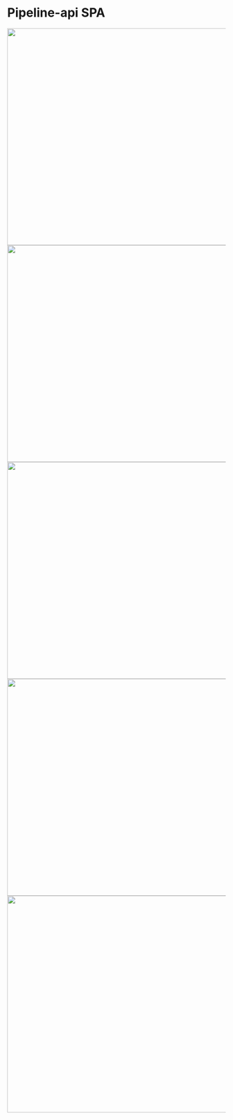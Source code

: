 # Pipeline-api SPA

<div class="scheme"><a href="https://www.lucidchart.com/publicSegments/view/ca1efd3c-5257-411c-9a87-76244e21a433/image.png" target="blank"><img src="https://www.lucidchart.com/publicSegments/view/ca1efd3c-5257-411c-9a87-76244e21a433/image.png" width="550" height="500" /></a></div>

<div class="scheme"><a href="https://www.lucidchart.com/publicSegments/view/ca1efd3c-5257-411c-9a87-76244e21a433/image.png" target="blank"><img src="https://www.lucidchart.com/publicSegments/view/ca1efd3c-5257-411c-9a87-76244e21a433/image.png" width="550" height="500" /></a></div>

<div class="scheme"><a href="https://www.lucidchart.com/publicSegments/view/ca1efd3c-5257-411c-9a87-76244e21a433/image.png" target="blank"><img src="https://www.lucidchart.com/publicSegments/view/ca1efd3c-5257-411c-9a87-76244e21a433/image.png" width="550" height="500" /></a></div>

<div class="scheme"><a href="https://www.lucidchart.com/publicSegments/view/ca1efd3c-5257-411c-9a87-76244e21a433/image.png" target="blank"><img src="https://www.lucidchart.com/publicSegments/view/ca1efd3c-5257-411c-9a87-76244e21a433/image.png" width="550" height="500" /></a></div>

<div class="scheme"><a href="https://www.lucidchart.com/publicSegments/view/ca1efd3c-5257-411c-9a87-76244e21a433/image.png" target="blank"><img src="https://www.lucidchart.com/publicSegments/view/ca1efd3c-5257-411c-9a87-76244e21a433/image.png" width="550" height="500" /></a></div>
